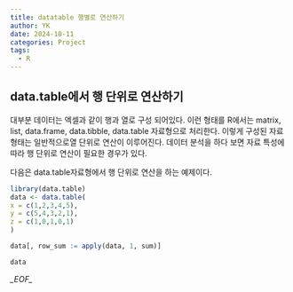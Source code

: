 ```yaml
---
title: datatable 행별로 연산하기
author: YK
date: 2024-10-11
categories: Project
tags:
  - R
---
```


## data.table에서 행 단위로 연산하기

대부분 데이터는 엑셀과 같이 행과 열로 구성 되어있다. 이런 형태를 R에서는 matrix, list, data.frame, data.tibble, data.table 자료형으로 처리한다. 이렇게 구성된 자료 형태는 일반적으로열 단위로 연산이 이루어진다. 데이터 분석을 하다 보면 자료 특성에 따라 행 단위로 연산이 필요한 경우가 있다.

다음은 data.table자료형에서 행 단위로 연산을 하는 예제이다.

```r
library(data.table)
data <- data.table(
x = c(1,2,3,4,5),
y = c(5,4,3,2,1),
z = c(1,0,1,0,1)
)

data[, row_sum := apply(data, 1, sum)]

data
```

_\_EOF\__
